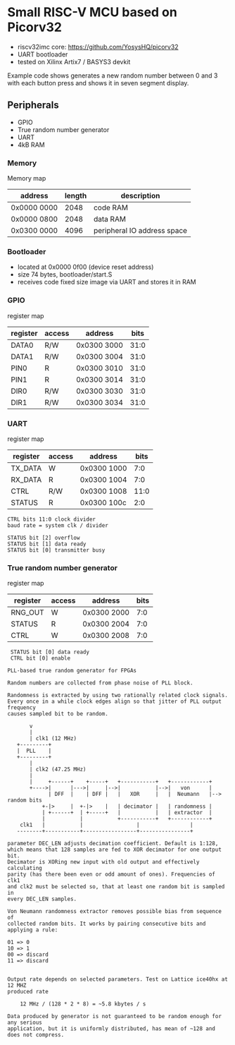 # Small RISC-V MCU based on Picorv32 

* riscv32imc core: https://github.com/YosysHQ/picorv32
* UART bootloader
* tested on Xilinx Artix7 / BASYS3 devkit

Example code shows generates a new random number between 0 and 3 with each button 
press and shows it in seven segment display.

## Peripherals

* GPIO
* True random number generator
* UART
* 4kB RAM

### Memory

Memory map

address     | length | description
------------|--------|---------------
0x0000 0000 | 2048   | code RAM
0x0000 0800 | 2048   | data RAM
0x0300 0000 | 4096   | peripheral IO address space

### Bootloader

* located at 0x0000 0f00 (device reset address)
* size 74 bytes, bootloader/start.S 
* receives code fixed size image via UART and stores it in RAM



### GPIO

register map

register | access | address     |  bits
---------|--------|-------------|-----------
 DATA0   |  R/W   | 0x0300 3000 | 31:0
 DATA1   |  R/W   | 0x0300 3004 | 31:0
 PIN0    |   R    | 0x0300 3010 | 31:0
 PIN1    |   R    | 0x0300 3014 | 31:0
 DIR0    |  R/W   | 0x0300 3030 | 31:0
 DIR1    |  R/W   | 0x0300 3034 | 31:0

### UART

register map
    
register | access | address     | bits
---------|--------|-------------|-------
 TX_DATA |   W    | 0x0300 1000 | 7:0
 RX_DATA |   R    | 0x0300 1004 | 7:0
 CTRL    |   R/W  | 0x0300 1008 | 11:0
 STATUS  |   R    | 0x0300 100c | 2:0

    CTRL bits 11:0 clock divider
    baud rate = system clk / divider

    STATUS bit [2] overflow
    STATUS bit [1] data ready
    STATUS bit [0] transmitter busy

### True random number generator

register map
    
register | access | address     | bits
---------|--------|-------------|-------
 RNG_OUT |   W    | 0x0300 2000 | 7:0
 STATUS  |   R    | 0x0300 2004 | 7:0
 CTRL    |   W    | 0x0300 2008 | 7:0

     STATUS bit [0] data ready
     CTRL bit [0] enable

	PLL-based true random generator for FPGAs

	Random numbers are collected from phase noise of PLL block.
	
	Randomness is extracted by using two rationally related clock signals.
	Every once in a while clock edges align so that jitter of PLL output frequency
	causes sampled bit to be random.

	       v
	       |
	       | clk1 (12 MHz)
	   +---------+
	   |  PLL    |
	   +---------+
	       |
	       | clk2 (47.25 MHz)
		   |
	       |     +------+    +-----+   +-----------+   +------------+
	       +---->|      |--->|     |-->|           |-->|   von      |
	             | DFF  |    | DFF |   |   XOR     |   |  Neumann   |--> random bits
	           +-|>     |  +-|>    |   | decimator |   | randomness |
	           | +------+  | +-----+   |           |   | extractor  |
	           |           |           +-----------+   +------------+
        clk1   |           |                 |                |
	   --------+-----------+-----------------+----------------+

	parameter DEC_LEN adjusts decimation coefficient. Default is 1:128, 
	which means that 128 samples are fed to XOR decimator for one output bit.
	Decimator is XORing new input with old output and effectively calculating 
	parity (has there been even or odd amount of ones). Frequencies of clk1 
    and clk2 must be selected so, that at least one random bit is sampled in
    every DEC_LEN samples.

	Von Neumann randomness extractor removes possible bias from sequence of 
    collected random bits. It works by pairing consecutive bits and applying a rule:

    01 => 0
    10 => 1 
    00 => discard
    11 => discard


	Output rate depends on selected parameters. Test on Lattice ice40hx at 12 MHZ
    produced rate 
	
		12 MHz / (128 * 2 * 8) = ~5.8 kbytes / s

    Data produced by generator is not guaranteed to be random enough for any serious
    application, but it is uniformly distributed, has mean of ~128 and does not compress.




